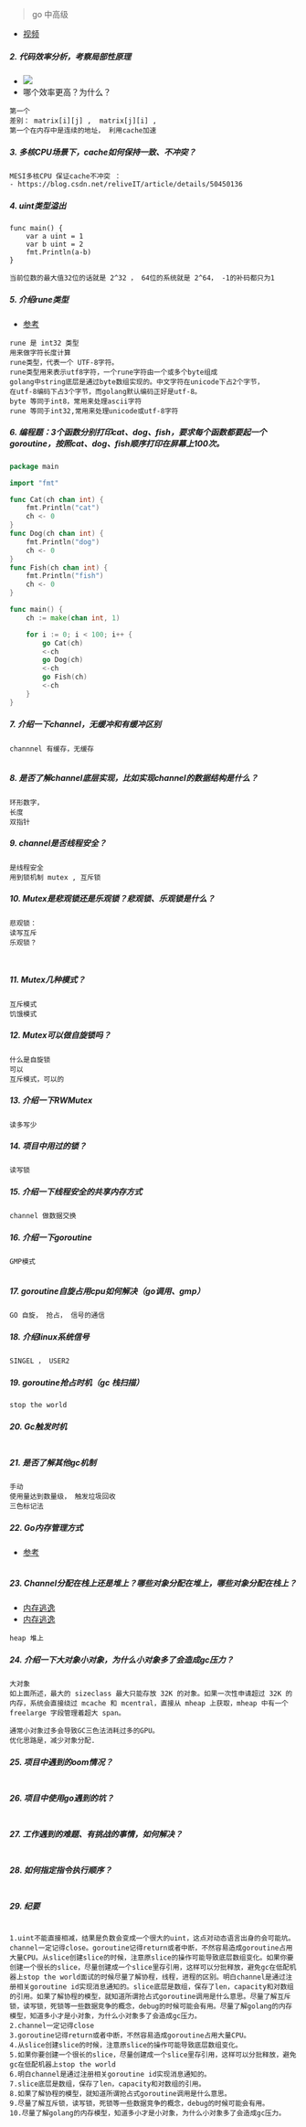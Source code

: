 > go 中高级
- [视频](https://www.bilibili.com/video/BV12p4y1W7Dz)

##### 2. 代码效率分析，考察局部性原理
- ![](./pic/go1.png)
- 哪个效率更高？为什么？
```text
第一个
差别： matrix[i][j] ,  matrix[j][i] ,
第一个在内存中是连续的地址， 利用cache加速 

```
##### 3. 多核CPU场景下，cache如何保持一致、不冲突？
```text
MESI多核CPU 保证cache不冲突 ： 
- https://blog.csdn.net/reliveIT/article/details/50450136
```
##### 4. uint类型溢出
```text
func main() {
    var a uint = 1
    var b uint = 2
    fmt.Println(a-b)
}

当前位数的最大值32位的话就是 2^32 ， 64位的系统就是 2^64， -1的补码都只为1
```
##### 5. 介绍rune类型
- [参考](https://juejin.cn/post/6844903636313571341)
```text
rune 是 int32 类型
用来做字符长度计算
rune类型，代表一个 UTF-8字符。
rune类型用来表示utf8字符，一个rune字符由一个或多个byte组成
golang中string底层是通过byte数组实现的。中文字符在unicode下占2个字节，
在utf-8编码下占3个字节，而golang默认编码正好是utf-8。
byte 等同于int8，常用来处理ascii字符
rune 等同于int32,常用来处理unicode或utf-8字符
```

##### 6. 编程题：3个函数分别打印cat、dog、fish，要求每个函数都要起一个goroutine，按照cat、dog、fish顺序打印在屏幕上100次。
```go
package main

import "fmt"

func Cat(ch chan int) {
	fmt.Println("cat")
	ch <- 0
}
func Dog(ch chan int) {
	fmt.Println("dog")
	ch <- 0
}
func Fish(ch chan int) {
	fmt.Println("fish")
	ch <- 0
}

func main() {
	ch := make(chan int, 1)

	for i := 0; i < 100; i++ {
		go Cat(ch)
		<-ch
		go Dog(ch)
		<-ch
		go Fish(ch)
		<-ch
	}
}

```

##### 7. 介绍一下channel，无缓冲和有缓冲区别
```text
channnel 有缓存，无缓存


```
##### 8. 是否了解channel底层实现，比如实现channel的数据结构是什么？
```text
环形数字， 
长度
双指针
```
##### 9. channel是否线程安全？
```text
是线程安全
用到锁机制 mutex , 互斥锁
```
##### 10. Mutex是悲观锁还是乐观锁？悲观锁、乐观锁是什么？
```text
悲观锁：
读写互斥
乐观锁？

 
```

##### 11. Mutex几种模式？
```text
互斥模式
饥饿模式
```
##### 12. Mutex可以做自旋锁吗？
```text
什么是自旋锁
可以
互斥模式，可以的
```
##### 13. 介绍一下RWMutex
```text
读多写少

```
##### 14. 项目中用过的锁？

```text
读写锁

```

##### 15. 介绍一下线程安全的共享内存方式
```text
channel 做数据交换
```

##### 16. 介绍一下goroutine
```text
GMP模式


```
##### 17. goroutine自旋占用cpu如何解决（go调用、gmp）
```text
GO 自旋， 抢占， 信号的通信
```
##### 18. 介绍linux系统信号
```text
SINGEL ， USER2 
```

##### 19. goroutine抢占时机（gc 栈扫描）
```text
stop the world
```
##### 20. Gc触发时机
```text

```
##### 21. 是否了解其他gc机制
```text
手动
使用量达到数量级， 触发垃圾回收
三色标记法
```
##### 22. Go内存管理方式
- [参考](https://www.jianshu.com/p/7405b4e11ee2)
```text

```
##### 23. Channel分配在栈上还是堆上？哪些对象分配在堆上，哪些对象分配在栈上？
- [内存逃逸](https://mp.weixin.qq.com/s/4YYR1eYFIFsNOaTxL4Q-eQ)
- [内存逃逸](https://www.jianshu.com/p/518466b4ee96)
```text
heap 堆上

```

##### 24. 介绍一下大对象小对象，为什么小对象多了会造成gc压力？
```text
大对象
如上面所述，最大的 sizeclass 最大只能存放 32K 的对象。如果一次性申请超过 32K 的内存，系统会直接绕过 mcache 和 mcentral，直接从 mheap 上获取，mheap 中有一个 freelarge 字段管理着超大 span。

通常小对象过多会导致GC三色法消耗过多的GPU。
优化思路是，减少对象分配.
```

##### 25. 项目中遇到的oom情况？
```text

```
##### 26. 项目中使用go遇到的坑？
```text

```
##### 27. 工作遇到的难题、有挑战的事情，如何解决？
```text

```
##### 28. 如何指定指令执行顺序？
```text

```
##### 29.  纪要
```text

1.uint不能直接相减，结果是负数会变成一个很大的uint，这点对动态语言出身的会可能坑。channel一定记得close。goroutine记得return或者中断，不然容易造成goroutine占用大量CPU。从slice创建slice的时候，注意原slice的操作可能导致底层数组变化。如果你要创建一个很长的slice，尽量创建成一个slice里存引用，这样可以分批释放，避免gc在低配机器上stop the world面试的时候尽量了解协程，线程，进程的区别。明白channel是通过注册相关goroutine id实现消息通知的。slice底层是数组，保存了len，capacity和对数组的引用。如果了解协程的模型，就知道所谓抢占式goroutine调用是什么意思。尽量了解互斥锁，读写锁，死锁等一些数据竞争的概念，debug的时候可能会有用。尽量了解golang的内存模型，知道多小才是小对象，为什么小对象多了会造成gc压力。
2.channel一定记得close
3.goroutine记得return或者中断，不然容易造成goroutine占用大量CPU。
4.从slice创建slice的时候，注意原slice的操作可能导致底层数组变化。
5.如果你要创建一个很长的slice，尽量创建成一个slice里存引用，这样可以分批释放，避免gc在低配机器上stop the world
6.明白channel是通过注册相关goroutine id实现消息通知的。
7.slice底层是数组，保存了len，capacity和对数组的引用。
8.如果了解协程的模型，就知道所谓抢占式goroutine调用是什么意思。
9.尽量了解互斥锁，读写锁，死锁等一些数据竞争的概念，debug的时候可能会有用。
10.尽量了解golang的内存模型，知道多小才是小对象，为什么小对象多了会造成gc压力。

```